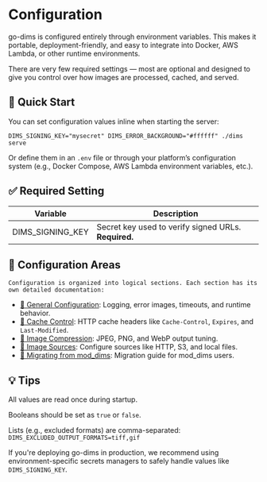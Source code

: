 # Configuration

go-dims is configured entirely through environment variables. This makes it portable,
deployment-friendly, and easy to integrate into Docker, AWS Lambda, or other runtime environments.

There are very few required settings — most are optional and designed to give you control over how
images are processed, cached, and served.

## 🚀 Quick Start

You can set configuration values inline when starting the server:

```
DIMS_SIGNING_KEY="mysecret" DIMS_ERROR_BACKGROUND="#ffffff" ./dims serve
```

Or define them in an `.env` file or through your platform’s configuration system (e.g., Docker
Compose, AWS Lambda environment variables, etc.).

## ✅ Required Setting

| Variable           | Description                                              |
|--------------------|----------------------------------------------------------|
| DIMS_SIGNING_KEY   | Secret key used to verify signed URLs. **Required.**     |

## 🔧 Configuration Areas

    Configuration is organized into logical sections. Each section has its own detailed documentation:

- [📌 General Configuration](./general): Logging, error images, timeouts, and runtime behavior.
- [🧠 Cache Control](./cache-control): HTTP cache headers like `Cache-Control`, `Expires`, and `Last-Modified`.
- [🧪 Image Compression](./image-compression): JPEG, PNG, and WebP output tuning.
- [📡 Image Sources](./image-sources): Configure sources like HTTP, S3, and local files.
- [🚚 Migrating from mod_dims](./mod-dims): Migration guide for mod_dims users.

## 💡 Tips

All values are read once during startup.

Booleans should be set as `true` or `false`.

Lists (e.g., excluded formats) are comma-separated: `DIMS_EXCLUDED_OUTPUT_FORMATS=tiff,gif`

If you're deploying go-dims in production, we recommend using environment-specific secrets managers
to safely handle values like `DIMS_SIGNING_KEY`.
